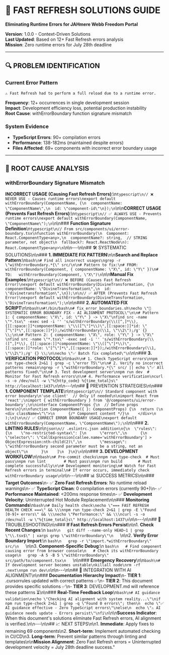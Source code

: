 # 🚨 FAST REFRESH SOLUTIONS GUIDE
**Eliminating Runtime Errors for JAHmere Webb Freedom Portal**

**Version**: 1.0.0 - Context-Driven Solutions  
**Last Updated**: Based on 12+ Fast Refresh errors analysis  
**Mission**: Zero runtime errors for July 28th deadline

---

## 🔍 PROBLEM IDENTIFICATION

### **Current Error Pattern**
```
⚠ Fast Refresh had to perform a full reload due to a runtime error.
```
**Frequency**: 12+ occurrences in single development session  
**Impact**: Development efficiency loss, potential production instability  
**Root Cause**: withErrorBoundary function signature mismatch

### **System Evidence**
- **TypeScript Errors**: 90+ compilation errors
- **Performance**: 138-182ms (maintained despite errors)
- **Files Affected**: 69+ components with incorrect error boundary usage

---

## 🎯 ROOT CAUSE ANALYSIS

### **withErrorBoundary Signature Mismatch**

**INCORRECT USAGE (Causing Fast Refresh Errors)**:\n```typescript\n// ❌ NEVER USE - Causes runtime errors\nexport default withErrorBoundary(ComponentName, {\n  componentName: \"ComponentName\",\n  id: \"component-id\"\n});\n```\n\n**CORRECT USAGE (Prevents Fast Refresh Errors)**:\n```typescript\n// ✅ ALWAYS USE - Prevents runtime errors\nexport default withErrorBoundary(ComponentName, \"ComponentName\");\n```\n\n### **Function Signature Definition**\n```typescript\n// From src/components/ui/error-boundary.tsx\nfunction withErrorBoundary(\n  Component: React.ComponentType<any>,\n  componentName?: string,  // STRING parameter, not object\n  fallback?: React.ReactNode\n): React.ComponentType<any>\n```\n\n---\n\n## 🛠️ SYSTEMATIC SOLUTIONS\n\n### **1. IMMEDIATE FIX PATTERN**\n\n**Search and Replace Pattern**:\n```bash\n# Find all incorrect usages\ngrep -r \"withErrorBoundary.*{\" src/\n\n# Pattern to fix:\n# FROM: withErrorBoundary(Component, { componentName: \"X\", id: \"Y\" })\n# TO:   withErrorBoundary(Component, \"X\")\n```\n\n**Manual Fix Examples**:\n```typescript\n// ❌ BEFORE (Causes Fast Refresh Error)\nexport default withErrorBoundary(DivineTransformation, {\n  componentName: \"DivineTransformation\",\n  id: \"divinetransformation\",\n});\n\n// ✅ AFTER (Prevents Fast Refresh Error)\nexport default withErrorBoundary(DivineTransformation, \"DivineTransformation\");\n```\n\n### **2. AUTOMATED FIX SCRIPT**\n\n```bash\n#!/bin/bash\n# fix_error_boundaries.sh\necho \"🔧 SYSTEMATIC ERROR BOUNDARY FIX - AI ALIGNMENT PROTOCOL\"\n\n# Pattern 1: { componentName: \"X\", id: \"Y\" } -> \"X\"\nfind src -name \"*.tsx\" -exec sed -i '' 's/withErrorBoundary(\\([^,]*\\), {[[:space:]]*componentName: \"\\([^\"]*\\)\",[[:space:]]*id: \"[^\"]*\",[[:space:]]*});/withErrorBoundary(\\1, \"\\2\");/g' {} \\;\n\n# Pattern 2: { componentName: \"X\", role: \"Y\" } -> \"X\"  \nfind src -name \"*.tsx\" -exec sed -i '' 's/withErrorBoundary(\\([^,]*\\), {[[:space:]]*componentName: \"\\([^\"]*\\)\",[[:space:]]*role: \"[^\"]*\",[[:space:]]*});/withErrorBoundary(\\1, \"\\2\");/g' {} \\;\n\necho \"✅ Batch fix completed\"\n```\n\n### **3. VERIFICATION PROTOCOL**\n\n```bash\n# 1. Check TypeScript errors\nnpm run type-check 2>&1 | grep -c \"error TS\"\n\n# 2. Verify no incorrect patterns remain\ngrep -r \"withErrorBoundary.*{\" src/ || echo \"✅ All patterns fixed\"\n\n# 3. Test development server\nnpm run dev  # Monitor for Fast Refresh errors\n\n# 4. Performance verification\ncurl -s -o /dev/null -w \"%{http_code} %{time_total}s\" http://localhost:1437\n```\n\n---\n\n## 🚀 PREVENTION STRATEGIES\n\n### **1. COMPONENT TEMPLATE**\n\n```typescript\n// Standard component with error boundary\n'use client'  // Only if needed\n\nimport React from 'react';\nimport { withErrorBoundary } from '@/components/ui/error-boundary';\n\ninterface ComponentProps {\n  // Define props here\n}\n\nfunction ComponentName({ }: ComponentProps) {\n  return (\n    <div className=\"\">\n      {/* Component content */}\n    </div>\n  );\n}\n\n// ✅ CORRECT ERROR BOUNDARY USAGE\nexport default withErrorBoundary(ComponentName, \"ComponentName\");\n```\n\n### **2. LINTING RULES**\n\n```json\n// .eslintrc.json addition\n{\n  \"rules\": {\n    \"no-restricted-syntax\": [\n      \"error\",\n      {\n        \"selector\": \"CallExpression[callee.name='withErrorBoundary'] > ObjectExpression:nth-child(2)\",\n        \"message\": \"withErrorBoundary second parameter must be a string, not an object\"\n      }\n    ]\n  }\n}\n```\n\n### **3. DEVELOPMENT WORKFLOW**\n\n```bash\n# Pre-commit checks\nnpm run type-check  # Must pass\nnpm run lint        # Must pass\nnpm run build       # Must complete successfully\n\n# Development monitoring\n# Watch for Fast Refresh errors in terminal\n# If error occurs, immediately check withErrorBoundary usage\n```\n\n---\n\n## 📊 SUCCESS METRICS\n\n### **Target Outcomes**\n- ✅ **Zero Fast Refresh Errors**: No runtime reload warnings\n- ✅ **TypeScript Clean**: 0 compilation errors (currently 90+)\n- ✅ **Performance Maintained**: <200ms response times\n- ✅ **Development Velocity**: Uninterrupted Hot Module Replacement\n\n### **Monitoring Commands**\n```bash\n# Daily health check\necho \"=== FAST REFRESH HEALTH CHECK ===\" && \\\nnpm run type-check 2>&1 | grep -E \"Found [0-9]+ errors\" && \\\necho \"Performance:\" && \\\ncurl -s -o /dev/null -w \"%{time_total}s\" http://localhost:1437\n```\n\n---\n\n## 🔧 TROUBLESHOOTING\n\n### **If Fast Refresh Errors Persist**\n\n1. **Check Recent Changes**:\n   ```bash\n   git diff --name-only HEAD~1 | grep \"\\.tsx$\" | xargs grep \"withErrorBoundary\"\n   ```\n\n2. **Verify Error Boundary Import**:\n   ```bash\n   grep -r \"import.*withErrorBoundary\" src/\n   ```\n\n3. **Component-Specific Debug**:\n   ```bash\n   # Find component causing error from browser console\n   # Check its withErrorBoundary usage\n   grep -A 5 -B 5 \"withErrorBoundary\" src/path/to/component.tsx\n   ```\n\n### **Emergency Recovery**\n\n```bash\n# If development server becomes unstable\nkillall node\nrm -rf .next\nnpm run dev\n```\n\n---\n\n## 🎯 INTEGRATION WITH AI ALIGNMENT\n\n### **Documentation Hierarchy Impact**\n- **TIER 1**: .cursorrules updated with correct patterns ✅\n- **TIER 2**: This document provides specific solutions ✅\n- **TIER 3**: DEVELOPMENT.md will reference these patterns ⏳\n\n### **Real-Time Feedback Loop**\n```bash\n# AI guidance validation\necho \"Checking AI alignment with system reality...\"\nif npm run type-check 2>&1 | grep -q \"Found 0 errors\"; then\n  echo \"✅ AI guidance effective - Zero TypeScript errors\"\nelse\n  echo \"⚠️ AI guidance needs update - Errors persist\"\nfi\n```\n\n**Success Indicator**: When this document's solutions eliminate Fast Refresh errors, AI alignment is verified.\n\n---\n\n## 📈 NEXT STEPS\n\n1. **Immediate**: Apply fixes to remaining 69 components\n2. **Short-term**: Implement automated checking in CI/CD\n3. **Long-term**: Prevent similar patterns through linting and templates\n\n**Mission Alignment**: Zero Fast Refresh errors = Uninterrupted development velocity = July 28th deadline success." 